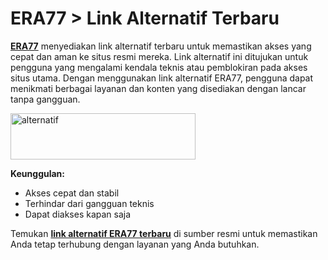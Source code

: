 <h1>ERA77 &gt; Link Alternatif Terbaru</h1>
<p><strong><a href="https://github.com/era77slotidr">ERA77</a></strong> menyediakan link alternatif terbaru untuk memastikan akses yang cepat dan aman ke situs resmi mereka. Link alternatif ini ditujukan untuk pengguna yang mengalami kendala teknis atau pemblokiran pada akses situs utama. Dengan menggunakan link alternatif ERA77, pengguna dapat menikmati berbagai layanan dan konten yang disediakan dengan lancar tanpa gangguan.</p>
<p><a href="https://urlshotener.xyz/era77"><img src="https://i.ibb.co.com/6s0YYfY/alternatif.gif" alt="alternatif" width="296" height="74" border="0" /></a></p>
<div>
<div dir="auto" data-message-author-role="assistant" data-message-id="aa4df81a-e258-4e65-9196-e886527f5e9a">
<div>
<div>
<p><strong>Keunggulan:</strong></p>
<ul>
<li>Akses cepat dan stabil</li>
<li>Terhindar dari gangguan teknis</li>
<li>Dapat diakses kapan saja</li>
</ul>
<p>Temukan&nbsp;<strong><a href="https://github.com/era77slotidr">link alternatif ERA77 terbaru</a></strong>&nbsp;di sumber resmi untuk memastikan Anda tetap terhubung dengan layanan yang Anda butuhkan.</p>
</div>
</div>
</div>
</div>
